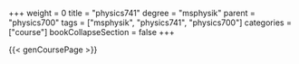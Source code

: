 +++
weight = 0
title = "physics741"
degree = "msphysik"
parent = "physics700"
tags = ["msphysik", "physics741", "physics700"]
categories = ["course"]
bookCollapseSection = false
+++

{{< genCoursePage >}}
